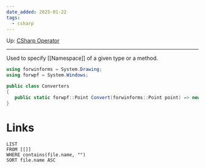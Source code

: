 ```yaml
---
date_added: 2025-01-22
tags:
  - csharp
---
```

Up: [CSharp Operator](CSharp%20Operator.md)
___

Used to specify [[Namespace]] of a given type or a method.

 ```cs
 using forwinforms = System.Drawing;
using forwpf = System.Windows;

public class Converters
{
    public static forwpf::Point Convert(forwinforms::Point point) => new forwpf::Point(point.X, point.Y);
}
```
# Links
```dataview
LIST
FROM [[]]
WHERE contains(file.name, "")
SORT file.name ASC
```
